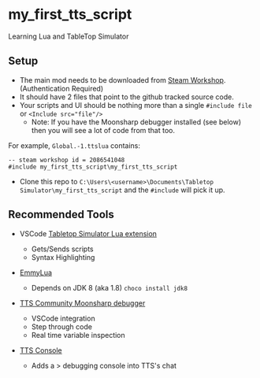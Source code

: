 # my_first_tts_script
Learning Lua and TableTop Simulator

## Setup
* The main mod needs to be downloaded from [Steam Workshop](https://steamcommunity.com/sharedfiles/filedetails/?id=2086541048). (Authentication Required)
* It should have 2 files that point to the github tracked source code. 
* Your scripts and UI should be nothing more than a single `#include file` or `<Include src="file"/>`
  * Note: If you have the Moonsharp debugger installed (see below) then you will see a lot of code from that too.

For example, `Global.-1.ttslua` contains:
```
-- steam workshop id = 2086541048
#include my_first_tts_script\my_first_tts_script
```
* Clone this repo to `C:\Users\<username>\Documents\Tabletop Simulator\my_first_tts_script` and the `#include` will pick it up.

## Recommended Tools
* VSCode [Tabletop Simulator Lua extension](https://github.com/rolandostar/tabletopsimulator-lua-vscode)
  * Gets/Sends scripts
  * Syntax Highlighting

* [EmmyLua](https://github.com/EmmyLua/VSCode-EmmyLua) 
  * Depends on JDK 8 (aka 1.8) `choco install jdk8`
  
* [TTS Community Moonsharp debugger](https://github.com/tts-community/moonsharp)
  * VSCode integration
  * Step through code
  * Real time variable inspection

* [TTS Console](https://github.com/onelivesleft/Console)
  * Adds a > debugging console into TTS's chat
